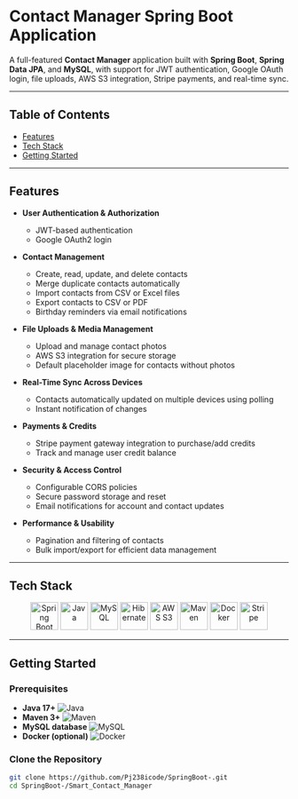 # Contact Manager Spring Boot Application

A full-featured **Contact Manager** application built with **Spring Boot**, **Spring Data JPA**, and **MySQL**, with support for JWT authentication, Google OAuth login, file uploads, AWS S3 integration, Stripe payments, and real-time sync.

---

## Table of Contents

- [Features](#features)  
- [Tech Stack](#tech-stack)  
- [Getting Started](#getting-started)  

---

## Features

- **User Authentication & Authorization**  
  - JWT-based authentication  
  - Google OAuth2 login  

- **Contact Management**  
  - Create, read, update, and delete contacts  
  - Merge duplicate contacts automatically  
  - Import contacts from CSV or Excel files  
  - Export contacts to CSV or PDF  
  - Birthday reminders via email notifications  

- **File Uploads & Media Management**  
  - Upload and manage contact photos  
  - AWS S3 integration for secure storage  
  - Default placeholder image for contacts without photos  

- **Real-Time Sync Across Devices**  
  - Contacts automatically updated on multiple devices using polling  
  - Instant notification of changes  

- **Payments & Credits**  
  - Stripe payment gateway integration to purchase/add credits  
  - Track and manage user credit balance  

- **Security & Access Control**  
  - Configurable CORS policies  
  - Secure password storage and reset  
  - Email notifications for account and contact updates  

- **Performance & Usability**  
  - Pagination and filtering of contacts  
  - Bulk import/export for efficient data management  

---

## Tech Stack

<p align="center">
  <img src="https://img.icons8.com/color/48/000000/spring-logo.png" alt="Spring Boot" width="50" height="50"/> 
  <img src="https://img.icons8.com/color/48/000000/java-coffee-cup-logo.png" alt="Java" width="50" height="50"/>
  <img src="https://img.icons8.com/color/48/000000/mysql-logo.png" alt="MySQL" width="50" height="50"/>
  <img src="https://img.icons8.com/color/48/000000/hibernate.png" alt="Hibernate" width="50" height="50"/>
  <img src="https://img.icons8.com/color/48/000000/amazon-s3.png" alt="AWS S3" width="50" height="50"/>
  <img src="https://upload.wikimedia.org/wikipedia/commons/thumb/5/52/Apache_Maven_logo.svg/2560px-Apache_Maven_logo.svg.png" alt="Maven" width="50" height="50"/>
  <img src="https://img.icons8.com/color/48/000000/docker.png" alt="Docker" width="50" height="50"/>
  <img src="https://img.icons8.com/color/48/000000/stripe.png" alt="Stripe" width="50" height="50"/>
</p>

---

## Getting Started

### Prerequisites

- **Java 17+** ![Java](https://img.icons8.com/color/24/000000/java-coffee-cup-logo.png)  
- **Maven 3+** ![Maven](https://upload.wikimedia.org/wikipedia/commons/thumb/5/52/Apache_Maven_logo.svg/2560px-Apache_Maven_logo.svg.png)  
- **MySQL database** ![MySQL](https://img.icons8.com/color/24/000000/mysql-logo.png)  
- **Docker (optional)** ![Docker](https://img.icons8.com/color/24/000000/docker.png)  

### Clone the Repository

```bash
git clone https://github.com/Pj238icode/SpringBoot-.git
cd SpringBoot-/Smart_Contact_Manager




